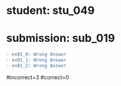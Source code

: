 # student: stu_049
# submission: sub_019

```diff
- ex01_0: Wrong Answer
- ex01_1: Wrong Answer
- ex01_2: Wrong Answer
```
#incorrect=3
#correct=0
